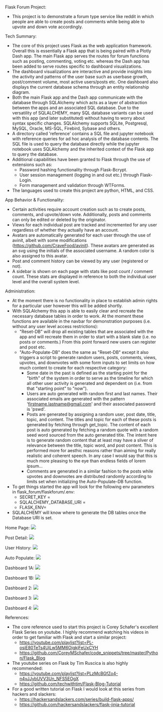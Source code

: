 Flask Forum Project:
 - This project is to demonstrate a forum type service like reddit in which 
people are able to create posts and comments while being able to upvote
and down vote accordingly.

Tech Summary:
 - The core of this project uses Flask as the web application framework.
Overall this is essentially a Flask app that is being paired with a Plotly
Dash app. The main Flask app serves the routes for forum functions such as
posting, commenting, voting etc. whereas the Dash app has been added to serve
routes specific to dashboard visualizations.
 - The dashboard visualizations are interactive and provide insights into the
activity and patterns of the user base such as userbase growth, post/comment
volume, most active users/posts etc.  One dashboard also displays the current
database schema through an entity relationship diagram.
 - Both the main Flask app and the Dash app communicate with the database
through SQLAlchemy which acts as a layer of abstraction between the apps
and an associated SQL database. Due to the versatility of SQLALCHEMY, many SQL
database variants can be used with this app (and later substituted) without having
to worry about syntax specific changes. SQLAlchemy supports SQLite, Postgresql,
MySQL, Oracle, MS-SQL, Firebird, Sybase and others.
 - A directory called 'reference' contains a SQL file and jupyter notebook with
reference queries for ad hoc analysis of the database contents.  The SQL file is
used to query the database directly while the jupyter notebook uses SQLAlchemy and
the inherited context of the Flask app to query the database.
 - Additional capabilities have been granted to Flask through the use of
extensions such as:
   - Password hashing functionality through Flask-Bcrypt.
   - User session management (logging in and out etc.) through Flask-Login.
   - Form management and validation through WTForms.
 - The languages used to create this project are python, HTML, and CSS.
 
App Behavior & Functionality:
  - Certain activities require account creation such as to create posts,
comments, and upvote/down vote.  Additionally, posts and comments can only
be edited or deleted by the originator.
  - Views for each individual post are tracked and incremented for any user
regardless of whether they actually have an account.
  - Avatars are automatically generated for each user through the use of
avinit, albeit with some modifications (https://github.com/CraveFood/avinit).
These avatars are generated as an svg using the initials of the associated
username.  A random color is also assigned to this avatar.
  - Post and comment history can be viewed by any user (registered or not).
  - A sidebar is shown on each page with stats like post count / comment count.
These stats are displayed in reference to both the individual user level and
the overall system level.

Administration:
 - At the moment there is no functionality in place to establish admin rights for
a particular user however this will be added shortly.
 - With SQLAlchemy this app is able to easily clear and recreate the necessary
database tables in order to work.  At the moment these functions are available
in the navbar for demonstration purposes (i.e. without any user level access
restrictions):
   - "Reset-DB" will drop all existing tables that are associated with the app 
 and will recreate them in order to start with a blank slate (i.e. no posts or
 comments.)  From this point forward new users can register and post etc.
   - "Auto-Populate-DB" does the same as "Reset-DB" except it also triggers a
 script to generate random users, posts, comments, views, upvotes, and downvotes 
 with some form inputs to set limits on how much content to create
 for each respective category:
     - Some date in the past is defined as the starting point for the "birth" of
 the system in order to serve as the timeline for which all other user activity is
 generated and dependent on (i.e. from that "starting point" to "now").
     - Users are auto generated with random first and last names.  Their
 associated emails are generated with the pattern 'firstname.lastname@gmail.com'
 and their associated password is 'pswd'.
     - Posts are generated by assigning a random user, post date, title, topic,
 and content.  The titles and topic for each of these posts is generated by fetching
 through get_topic.  The content of each post is auto generated by fetching a random
 quote with a random seed word sourced from the auto generated title.  The intent
 here is to generate random content that at least may have a sliver of relevance
 between the title, topic word, and post content.  This is performed more for
 aesthic reasons rather than aiming for really realistic and coherent speech.
 In any case I would say that this is much more pleasing to the eye than endless
 fields of lorem ipsum...
     - Comments are generated in a similar fashion to the posts while upvotes and
 downvotes are distributed randomly according to limits set when initializing the
 Auto-Populate-DB function.
 - To get things started the app will look for the following env parameters in 
flask_forum/flaskforum/.env:
   - SECRET_KEY =
   - SQLALCHEMY_DATABASE_URI =
   - FLASK_ENV=
 - SQLALCHEMY will know where to generate the DB tables once the Database URI is
set.  

Home Page:
![](app/static/screenshots/home_page.png)

Post Detail:
![](app/static/screenshots/post_detail.png)

User History:
![](app/static/screenshots/user_history.png)

Auto Populate:
![](app/static/screenshots/auto_populate.png)

Dashboard 1A:
![](app/static/screenshots/dasboard_1A.png)

Dashboard 1B:
![](app/static/screenshots/dashboard_1B.png)

Dashboard 2:
![](app/static/screenshots/dashboard_2.png)

Dashboard 3:
![](app/static/screenshots/dashboard_3.png)

Dashboard 4:
![](app/static/screenshots/dashboard_4.png)

References:
 - The core reference used to start this project is Corey Schafer's excellent Flask
Series on youtube.  I highly recommend watching his videos in order to get familiar
with Flask and start a similar project:
   - https://youtube.com/playlist?list=PL-osiE80TeTs4UjLw5MM6OjgkjFeUxCYH
   - https://github.com/CoreyMSchafer/code_snippets/tree/master/Python/Flask_Blog
 - The youtube series on Flask by Tim Ruscica is also highly recommended:
   - https://youtube.com/playlist?list=PLzMcBGfZo4-n4vJJybUVV3Un_NFS5EOgX
   - https://github.com/techwithtim/Flask-Blog-Tutorial
 - For a good written tutorial on Flask I would look at this series from
hackers and slackers:
   - https://hackersandslackers.com/series/build-flask-apps/
   - https://github.com/hackersandslackers/flask-jinja-tutorial